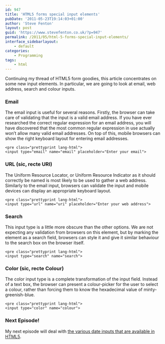 ```yaml
---
id: 947
title: 'HTML5 forms special input elements'
pubDate: '2011-05-23T19:14:03+01:00'
author: 'Steve Fenton'
layout: post
guid: 'https://www.stevefenton.co.uk/?p=947'
permalink: /2011/05/html-5-forms-special-input-elements/
interface_sidebarlayout:
    - default
categories:
    - Programming
tags:
    - html
---
```


Continuing my thread of HTML5 form goodies, this article concentrates on some new input elements. In particular, we are going to look at email, web address, search and colour inputs.

### Email

The email input is useful for several reasons. Firstly, the browser can take care of validating that the input is a valid email address. If you have ever researched the correct regular expression for an email address, you will have discovered that the most common regular expression in use actually won’t allow many valid email addresses. On top of this, mobile browsers can show the right keyboard layout for entering email addresses.

```
<pre class="prettyprint lang-html">
<input type="email" name="email" placeholder="Enter your email">
```

### URL (sic, recte URI)

The Uniform Resource Locator, or Uniform Resource Indicator as it should correctly be named is most likely to be used to gather a web address. Similarly to the email input, browsers can validate the input and mobile devices can display an appropriate keyboard layout.

```
<pre class="prettyprint lang-html">
<input type="url" name="uri" placeholder="Enter your web address">
```

### Search

This input type is a little more obscure than the other options. We are not expecting any validation from browsers on this element, but by marking the element as a search field, browsers can style it and give it similar behaviour to the search box on the browser itself.

```
<pre class="prettyprint lang-html">
<input type="search" name="search">
```

### Color (sic, recte Colour)

The color input type is a complete transformation of the input field. Instead of a text box, the browser can present a colour-picker for the user to select a colour, rather than forcing them to know the hexadecimal value of minty-greenish-blue.

```
<pre class="prettyprint lang-html">
<input type="color" name="colour">
```

### Next Episode!

My next episode will deal with [the various date inputs that are available in HTML5](https://www.stevefenton.co.uk/2011/05/HTML-5-Forms-Date-Input-Elements/).
